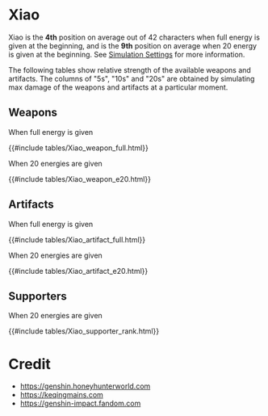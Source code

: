 # Xiao

Xiao is the **4th** position on average out of 42
characters when full energy is given at the beginning, and is the
**9th** position on average when 20 energy is given at the
beginning. See [Simulation Settings](./simulation_settings.md) for more
information.

The following tables show relative strength of the available weapons and
artifacts. The columns of "5s", "10s" and "20s" are obtained by
simulating max damage of the weapons and artifacts at a particular
moment.

## Weapons

When full energy is given

{{#include tables/Xiao_weapon_full.html}}

When 20 energies are given

{{#include tables/Xiao_weapon_e20.html}}

## Artifacts

When full energy is given

{{#include tables/Xiao_artifact_full.html}}

When 20 energies are given

{{#include tables/Xiao_artifact_e20.html}}

## Supporters

When 20 energies are given

{{#include tables/Xiao_supporter_rank.html}}

# Credit

- <https://genshin.honeyhunterworld.com>
- <https://keqingmains.com>
- <https://genshin-impact.fandom.com>
